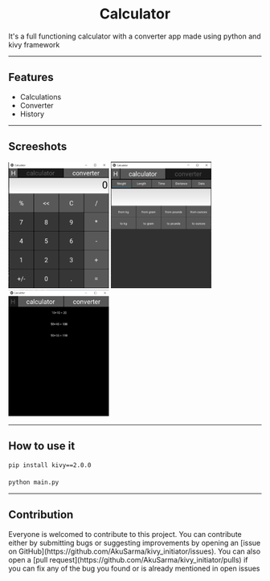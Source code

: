 # <h1 style="text-align:center">Calculator</h1>

<p>It's a full functioning calculator with a converter app made using python and kivy framework</p>

- - -

## Features
 * Calculations
 * Converter
 * History

- - -

## Screeshots
<img src="screenshot/Calculator.png" alt="Calculator" width=200px>
<img src="screenshot/Converter.png" alt="Converter" width=200px>
<img src="screenshot/History.png" alt="History" width=200px>

- - -

## How to use it
```bash
pip install kivy==2.0.0

python main.py
```
- - -

## Contribution
<p>Everyone is welcomed to contribute to this project. You can contribute either by submitting bugs or suggesting improvements by opening an [issue on GitHub](https://github.com/AkuSarma/kivy_initiator/issues). You can also open a [pull request](https://github.com/AkuSarma/kivy_initiator/pulls) if you can fix any of the bug you found or is already mentioned in open issues</p>
